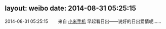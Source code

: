 layout: weibo
date: 2014-08-31 05:25:15
---
<meta name="referrer" content="no-referrer" />

2014-08-31 05:25:15  &nbsp;&nbsp;&nbsp;&nbsp;&nbsp;&nbsp; 来自 <a href="http://app.weibo.com/t/feed/22zMnn" rel="nofollow">小米手机</a>
早起看日出——说好的日出爱情呢…… ​​​
